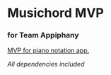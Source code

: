 # Musichord MVP
### for Team Appiphany

<a href="http://harrygfox.github.io/musichord/" target="_blank">MVP for piano notation app.</a>

*All dependencies included*
